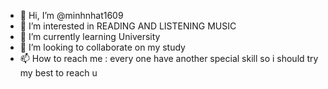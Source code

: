 - 👋 Hi, I’m @minhnhat1609
- 👀 I’m interested in READING AND LISTENING MUSIC
- 🌱 I’m currently learning University
- 💞️ I’m looking to collaborate on my study
- 📫 How to reach me : every one have another special skill so i should try my best to reach u

<!---
minhnhat1609/minhnhat1609 is a ✨ special ✨ repository because its `README.md` (this file) appears on your GitHub profile.
You can click the Preview link to take a look at your changes.
--->
